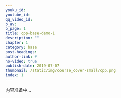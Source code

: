 ```yaml
---
youku_id: 
youtube_id: 
qq_video_id: 
b_av: 
b_page: 1
title: cpp-base-demo-1
description: ""
chapter: 1
category: base
post-headings:
author-link: #
no-video: true
publish-date: 2019-07-07
thumbnail: /static/img/course_cover-small/cpp.png
index: 1
---
```


内容准备中...


